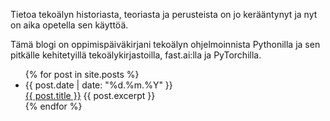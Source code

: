 Tietoa tekoälyn historiasta, teoriasta ja perusteista on jo kerääntynyt ja nyt on aika opetella sen käyttöä.

Tämä blogi on oppimispäiväkirjani tekoälyn ohjelmoinnista Pythonilla ja sen pitkälle kehitetyillä tekoälykirjastoilla, fast.ai:lla ja PyTorchilla.

<ul>
  {% for post in site.posts %}
    <li>
      {{ post.date | date: "%d.%m.%Y" }}<br>
      <a href="{{ site.baseurl }}/{{ post.url }}">{{ post.title }}</a>
      {{ post.excerpt }}
    </li>
  {% endfor %}
</ul>
